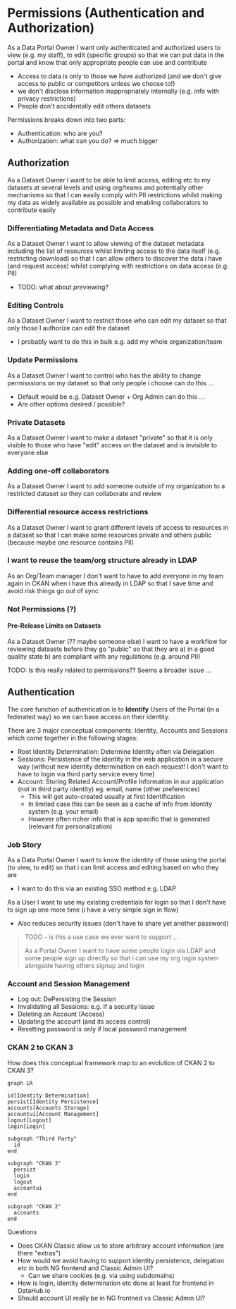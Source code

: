 # Permissions (Authentication and Authorization)

As a Data Portal Owner I want only authenticated and authorized users to view (e.g. my staff), to edit (specific groups) so that we can put data in the portal and know that only appropriate people can use and contribute

* Access to data is only to those we have authorized (and we don't give access to public or competitors unless we choose to!)
* we don't disclose information inappropriately internally (e.g. info with privacy restrictions)
* People don't accidentally edit others datasets

Permissions breaks down into two parts:

* Authentication: who are you?
* Authorization: what can you do? => much bigger

## Authorization

As a Dataset Owner I want to be able to limit access, editing etc to my datasets at several levels and using org/teams and potentially other mechanisms so that I can easily comply with PII restrictions whilst making my data as widely available as possible and enabling collaborators to contribute easily

### Differentiating Metadata and Data Access

As a Dataset Owner I want to allow viewing of the dataset metadata including the list of resources whilst limiting access to the data itself (e.g. restricting download) so that I can allow others to discover the data i have (and request access) whilst complying with restrictions on data access (e.g. PII)

* TODO: what about *pre*viewing?

### Editing Controls

As a Dataset Owner I want to restrict those who can edit my dataset so that only those I authorize can edit the dataset

* I probably want to do this in bulk e.g. add my whole organization/team

### Update Permissions

As a Dataset Owner I want to control who has the ability to change permisssions on my dataset so that only people i choose can do this ...

* Default would be e.g. Dataset Owner + Org Admin can do this ...
* Are other options desired / possible?

### Private Datasets

As a Dataset Owner I want to make a dataset "private" so that it is only visible to those who have "edit" access on the dataset and is invisible to everyone else

### Adding one-off collaborators

As a Dataset Owner I want to add someone outside of my organization to a restricted dataset so they can collaborate and review

### Differential resource access restrictions

As a Dataset Owner I want to grant different levels of access to resources in a dataset so that I can make some resources private and others public (because maybe one resource contains PII)

### I want to reuse the team/org structure already in LDAP

As an Org/Team manager I don't want to have to add everyone in my team again in CKAN when i have this already in LDAP so that I save time and avoid risk things go out of sync


### Not Permissions (?)

#### Pre-Release Limits on Datasets

As a Dataset Owner (?? maybe someone else) I want to have a workflow for reviewing datasets before they go "public" so that they are a) in a good quality state b) are compliant with any regulations (e.g. around PII)

TODO: Is this really related to permissions?? Seems a broader issue ...


## Authentication

The core function of authentication is to **Identify** Users of the Portal (in a federated way) so we can base access on their identity.

There are 3 major conceptual components: Identity, Accounts and Sessions which come together in the following stages:

* Root Identity Determination: Determine Identity often via Delegation
* Sessions: Persistence of the identity in the web application in a secure way (without new identity determination on each request! I don't want to have to login via third party service every time)
* Account: Storing Related Account/Profile Information in our application (not in third party identity) eg. email, name (other preferences)
  * This will get auto-created usually at first Identification
  * In limited case this can be seen as a cache of info from Identity system (e.g. your email) 
  * However often richer info that is app specific that is generated (relevant for personalization)

### Job Story

As a Data Portal Owner I want to know the identity of those using the portal (to view, to edit) so that i can limit access and editing based on who they are

* I want to do this via an existing SSO method e.g. LDAP

As a User I want to use my existing credentials for login so that I don't have to sign up one more time (i have a very simple sign in flow)

* Also reduces security issues (don't have to share yet another password)


> TODO - is this a use case we ever want to support ...
>
> As a Portal Owner I want to have some people login via LDAP and some people sign up directly so that i can use my org login system alongside having others signup and login


### Account and Session Management

* Log out: DePersisting the Session
* Invalidating all Sessions: e.g. if a security issue
* Deleting an Account (Access)
* Updating the account (and its access control)
* Resetting password is only if local password management


### CKAN 2 to CKAN 3

How does this conceptual framework map to an evolution of CKAN 2 to CKAN 3?

```mermaid
graph LR

id[Identity Determination]
persist[Identity Persistence]
accounts[Accounts Storage]
accountui[Account Management]
logout[Logout]
login[Login]

subgraph "Third Party"
  id
end

subgraph "CKAN 3"
  persist
  login
  logout
  accountui
end

subgraph "CKAN 2"
  accounts
end
```


Questions

* Does CKAN Classic allow us to store arbitrary account information (are there "extras")
* How would we avoid having to support identity persistence, delegation etc in both NG frontend and Classic Admin UI?
  * Can we share cookies (e.g. via using subdomains)
* How is login, identity determination etc done at least for frontend in DataHub.io
* Should account UI really be in NG frontned vs Classic Admin UI?

<mermaid />

